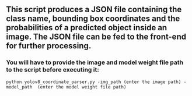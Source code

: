 ## This script produces a JSON file containing the class name, bounding box coordinates and the probabilities of a predicted object inside an image. The JSON file can be fed to the front-end for further processing.

### You will have to provide the image and model weight file path to the script before executing it:
```python yolov8_coordinate_parser.py -img_path (enter the image path) -model_path  (enter the model weight file path)```
